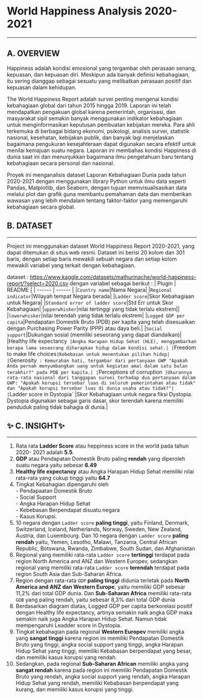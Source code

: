 # __World Happiness Analysis 2020-2021__
----
## A. OVERVIEW
Happiness adalah kondisi emosional yang tergambar oleh perasaan senang, kepuasan, dan kepuasan diri. Meskipun ada banyak definisi kebahagiaan, itu sering dianggap sebagai sesuatu yang melibatkan perasaan positif dan kepuasan dalam kehidupan.

The World Happiness Report adalah survei penting mengenai kondisi kebahagiaan global dari tahun 2015 hingga 2019. Laporan ini telah mendapatkan pengakuan global karena pemerintah, organisasi, dan masyarakat sipil semakin banyak menggunakan indikator kebahagiaan untuk menginformasikan keputusan pembuatan kebijakan mereka. Para ahli terkemuka di berbagai bidang ekonomi, psikologi, analisis survei, statistik nasional, kesehatan, kebijakan publik, dan banyak lagi menjelaskan bagaimana pengukuran kesejahteraan dapat digunakan secara efektif untuk menilai kemajuan suatu negara. Laporan ini membahas kondisi Happiness di dunia saat ini dan menunjukkan bagaimana ilmu pengetahuan baru tentang kebahagiaan secara personal dan nasional.

Proyek ini menganalisis dataset Laporan Kebahagiaan Dunia pada tahun 2020-2021 dengan menggunakan library Python untuk ilmu data seperti Pandas, Matplotlib, dan Seaborn, dengan tujuan memvisualisasikan data melalui plot dan grafik guna membantu pemahaman data dan memberikan wawasan yang lebih mendalam tentang faktor-faktor yang memengaruhi kebahagiaan secara global.

## B. DATASET
------
Project ini menggunakan dataset World Happiness Report 2020-2021, yang dapat ditemukan di situs web resmi. Dataset ini 
berisi 20 kolom dan 301 baris, dengan setiap baris mewakili sebuah negara dan setiap kolom mewakili variabel yang terkait 
dengan kebahagiaan.

dataset : https://www.kaggle.com/datasets/mathurinache/world-happiness-report/?select=2020.csv
dengan variabel sebagai berikut :
| Plugin | README |
| ------ | ------ |
|`Country name`|Nama Negara|
|`Regional indicator`|Wilayah tempat Negara berada|
|`Ladder score`|Skor Kebahagiaan untuk Negara|
|`Standard error of ladder score`|Std Err untuk Skor Kebahagiaan|
|`upperwhisker`|nilai tertinggi yang tidak terlalu ekstrem||
|`lowerwhisker`|nilai terendah yang tidak terlalu ekstrem|
|`Logged GDP per capita`|Pendapatan Domestik Bruto (PDB) per kapita yang telah disesuaikan dengan Purchasing Power Parity (PPP) atau daya beli.|
|`Social support`|Dukungan sosial (memiliki seseorang yang dapat diandalkan)|
|Healthy life expectancy` |Angka Harapan Hidup Sehat (HLE), menggambarkan berapa lama seseorang diharapkan hidup dalam kondisi sehat.|
|`Freedom to make life choices`|Kebebasan untuk menentukan pilihan hidup|
|`Generosity` : Kemurahan hati, tergambar dari pertanyaan GWP "Apakah Anda pernah menyumbangkan uang untuk kegiatan amal dalam satu bulan terakhir?" pada PDB per kapita.|
|`Perceptions of corruption` |Ukurannya rata-rata nasional dari tanggapan survei terhadap dua pertanyaan dalam GWP: "Apakah korupsi tersebar luas di seluruh pemerintahan atau tidak" dan "Apakah korupsi tersebar luas di dunia usaha atau tidak?"|
|`Ladder score in Dystopia` |Skor Kebahagiaan untuk negara fiksi Dystopia. Dystopia digunakan sebagai garis dasar, skor terendah karena memiliki penduduk paling tidak bahagia di dunia.|

## ✨ C. INSIGHT✨
----
1. Rata rata **Ladder Score** atau heppiness score in the world pada tahun 2020- 2021 adalah __5.5__.
2. **GDP** atau Pendapatan Domestik Bruto paling **rendah** yang diperoleh suatu negara yaitu sebesar __6.49__
3. **Healthy life expectancy** atau Angka Harapan Hidup Sehat memiliki nilai rata-rata yang cukup tinggi yaitu __64.7__
4. Tingkat Kebahagian dipengaruhi oleh <br> - Pendapaatan Domestik Bruto <br> - Social Support <br> - Angka Harapan Hidup Sehat <br> - Kebebasan Berpendapat disuatu negara<br> - Kasus Korupsi.
5. 10 negara dengan `Ladder score` **paling tinggi**, yaitu Finland, Denmark, Switzerland, Iceland, Netherlands, 
Norway, Sweden, New Zealand, Austria, dan Luxembourg. Dan 10 negara dengan `Ladder score` **paling rendah** yaitu, Yemen, Lesotho, Malawi, Tanzania, Central African Republic, Botswana, Rwanda, Zimbabwe, South Sudan, dan Afghanistan 
6. Regional yang memiliki rata-rata `Ladder score` __tertinggi__ terdapat pada region North America and ANZ dan Western Europev, sedangkan regional yang memiliki rata-rata `Ladder score` __terendah__ terdapat pada region South Asia dan Sub-Saharan Africa.
7. Region dengan rata-rata `GDP` __paling tinggi__ didunia terletak pada __North America and ANZ dan Western Europe__, yaitu memiliki GDP sebesar 11,2% dari total GDP dunia. Dan __Sub-Saharan Africa__ memiliki rata-rata `GDB` yang paling rendah, yaitu sebesar 8,3% dari total GDP dunia
8. Berdasarkan diagram diatas, Logged GDP per capita berkorelasi positif dengan Healthy life expectancy, artinya semakin naik angka GDP maka semakin naik juga Angka Harapan Hidup Sehat. Namun tidak mempengaruhi Leadder score in Dystopia.
9. Tingkat kebahagian pada regional **Western Europev** memiliki angka yang **sangat tinggi** karena region ini memiliki 
Pendapatan Domestik Bruto yang tinggi, angka social support yang tinggi, angka Harapan Hidup Sehat yang tinggi, memiliki Kebabasan berpendapat yang besar, dan memiliki kasus korupsi yang rendah. 
10. Sedangkan, pada regional **Sub-Saharan African** memiliki angka yang **sangat rendah** karena pada region ini memiliki Pendapatan Domestik Bruto yang rendah, angka social support yang rendah, angka Harapan Hidup Sehat yang rendah, memiliki Kebabasan berpendapat yang kurang, dan memiliki kasus korupsi yang tinggi. 
